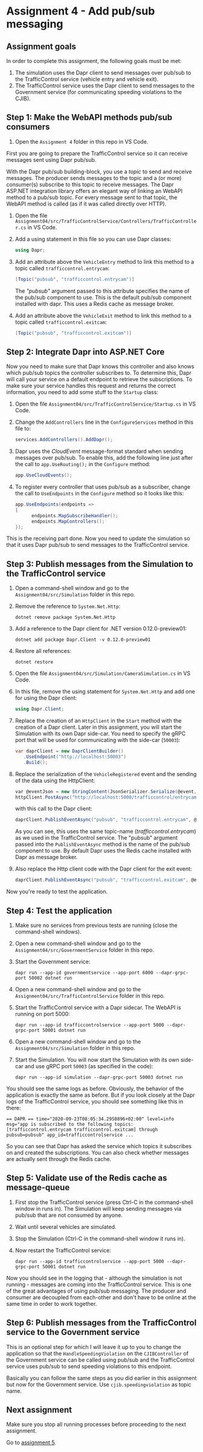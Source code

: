 # Assignment 4 - Add pub/sub messaging

## Assignment goals

In order to complete this assignment, the following goals must be met:

1. The simulation uses the Dapr client to send messages over pub/sub to the TrafficControl service (vehicle entry and vehicle exit).
2. The TrafficControl service uses the Dapr client to send messages to the Government service (for communicating speeding violations to the CJIB).

## Step 1: Make the WebAPI methods pub/sub consumers

1. Open the `Assignment 4` folder in this repo in VS Code.

First you are going to prepare the TrafficControl service so it can receive messages sent using Dapr pub/sub.

With the Dapr pub/sub building-block, you use a *topic* to send and receive messages. The producer sends messages to the topic and a (or more) consumer(s) subscribe to this topic to receive messages. The Dapr ASP.NET integration library offers an elegant way of linking an WebAPI method to a pub/sub topic. For every message sent to that topic, the WebAPI method is called (as if it was called directly over HTTP).

1. Open the file `Assignment04/src/TrafficControlService/Controllers/TrafficController.cs` in VS Code.

2. Add a using statement in this file so you can use Dapr classes:

   ```csharp
   using Dapr;
   ```

3. Add an attribute above the `VehicleEntry` method to link this method to a topic called `trafficcontrol.entrycam`:

   ```csharp
   [Topic("pubsub", "trafficcontrol.entrycam")]
   ```

   The *"pubsub"* argument passed to this attribute specifies the name of the pub/sub component to use. This is the default pub/sub component installed with dapr. This uses a Redis cache as message broker.

4. Add an attribute above the `VehicleExit` method to link this method to a topic called `trafficcontrol.exitcam`:

   ```csharp
   [Topic("pubsub", "trafficcontrol.exitcam")]
   ```

## Step 2: Integrate Dapr into ASP.NET Core

Now you need to make sure that Dapr knows this controller and also knows which pub/sub topics the controller subscribes to. To determine this, Dapr will call your service on a default endpoint to retrieve the subscriptions. To make sure your service handles this request and returns the correct information, you need to add some stuff to the `Startup` class:

1. Open the file `Assignment04/src/TrafficControlService/Startup.cs` in VS Code.

2. Change the `AddControllers` line in the `ConfigureServices` method in this file to:

   ```csharp
   services.AddControllers().AddDapr();
   ```

3. Dapr uses the *CloudEvent* message-format standard when sending messages over pub/sub. To enable this, add the following line just after the call to `app.UseRouting();` in the `Configure` method:

   ```csharp
   app.UseCloudEvents();
   ```

4. To register every controller that uses pub/sub as a subscriber, change the call to `UseEndpoints` in the `Configure` method so it looks like this:

   ```csharp
   app.UseEndpoints(endpoints =>
   {
         endpoints.MapSubscribeHandler();
         endpoints.MapControllers();
   });
   ```

This is the receiving part done. Now you need to update the simulation so that it uses Dapr pub/sub to send messages to the TrafficControl service.

## Step 3: Publish messages from the Simulation to the TrafficControl service

1. Open a command-shell window and go to the `Assignment04/src/Simulation` folder in this repo.

2. Remove the reference to `System.Net.Http`:

   ```
   dotnet remove package System.Net.Http
   ```

3. Add a reference to the Dapr client for .NET version 0.12.0-preview01:

   ```
   dotnet add package Dapr.Client -v 0.12.0-preview01
   ```

4. Restore all references:

   ```
   dotnet restore
   ```

5. Open the file `Assignment04/src/Simulation/CameraSimulation.cs` in VS Code.

6. In this file, remove the using statement for `System.Net.Http` and add one for using the Dapr client:

   ```csharp
   using Dapr.Client;
   ```

7. Replace the creation of an `HttpClient` in the `Start` method with the creation of a Dapr client. Later in this assignment, you will start the Simulation with its own Dapr side-car. You need to specify the gRPC port that will be used for communicating with the side-car (`50003`):

   ```csharp
   var daprClient = new DaprClientBuilder()
      .UseEndpoint("http://localhost:50003")
      .Build();
   ```

8. Replace the serialization of the `VehicleRegistered` event and the sending of the data using the HttpClient:

   ```csharp
   var @eventJson = new StringContent(JsonSerializer.Serialize(@event, _jsonSerializerOptions), Encoding.UTF8, "application/json");
   httpClient.PostAsync("http://localhost:5000/trafficcontrol/entrycam", @eventJson).Wait();
   ```

   with this call to the Dapr client:

   ```csharp
   daprClient.PublishEventAsync("pubsub", "trafficcontrol.entrycam", @event).Wait();
   ```

   As you can see, this uses the same topic-name (*trafficcontrol.entrycam*) as we used in the TrafficControl service. The "pubsub" argument passed into the `PublishEventAsync` method is the name of the pub/sub component to use. By default Dapr uses the Redis cache installed with Dapr as message broker.

9. Also replace the Http client code with the Dapr client for the exit event:

   ```csharp
   daprClient.PublishEventAsync("pubsub", "trafficcontrol.exitcam", @event).Wait();
   ```

Now you're ready to test the application.

## Step 4: Test the application

1. Make sure no services from previous tests are running (close the command-shell windows).

2. Open a new command-shell window and go to the `Assignment04/src/GovernmentService` folder in this repo.

3. Start the Government service:

   ```
   dapr run --app-id governmentservice --app-port 6000 --dapr-grpc-port 50002 dotnet run
   ```

2. Open a new command-shell window and go to the `Assignment04/src/TrafficControlService` folder in this repo.

3. Start the TrafficControl service with a Dapr sidecar. The WebAPI is running on port 5000:

   ```
   dapr run --app-id trafficcontrolservice --app-port 5000 --dapr-grpc-port 50001 dotnet run
   ```

4. Open a new command-shell window and go to the `Assignment04/src/Simulation` folder in this repo.

5. Start the Simulation. You will now start the Simulation with its own side-car and use gRPC port `50003` (as specified in the code):

   ```
   dapr run --app-id simulation --dapr-grpc-port 50003 dotnet run
   ```

You should see the same logs as before. Obviously, the behavior of the application is exactly the same as before. But if you look closely at the Dapr logs of the TrafficControl service, you should see something like this in there:

```
== DAPR == time="2020-09-23T08:05:34.2950896+02:00" level=info msg="app is subscribed to the following topics: [trafficcontrol.entrycam trafficcontrol.exitcam] through pubsub=pubsub" app_id=trafficcontrolservice ...
```

So you can see that Dapr has asked the service which topics it subscribes on and created the subscriptions. You can also check whether messages are actually sent through the Redis cache.

## Step 5: Validate use of the Redis cache as message-queue

1. First stop the TrafficControl service (press Ctrl-C in the command-shell window in runs in). The Simulation will keep sending messages via pub/sub that are not consumed by anyone.

2. Wait until several vehicles are simulated.

3. Stop the Simulation (Ctrl-C in the command-shell window it runs in).

4. Now restart the TrafficControl service:

   ```
   dapr run --app-id trafficcontrolservice --app-port 5000 --dapr-grpc-port 50001 dotnet run
   ```

Now you should see in the logging that - although the simulation is not running - messages are coming into the TrafficControl service. This is one of the great advantages of using pub/sub messaging. The producer and consumer are decoupled from each-other and don't have to be online at the same time in order to work together.

## Step 6: Publish messages from the TrafficControl service to the Government service

This is an optional step for which I will leave it up to you to change the application so that the `HandleSpeedingViolation` on the `CJIBController` of the Government service can be called using pub/sub and the TrafficControl service uses pub/sub to send speeding violations to this endpoint.

Basically you can follow the same steps as you did earlier in this assignment but now for the Government service. Use `cjib.speedingviolation` as topic name.

## Next assignment

Make sure you stop all running processes before proceeding to the next assignment.

Go to [assignment 5](../Assignment05/README.md).